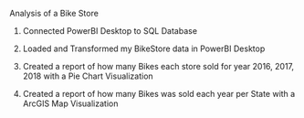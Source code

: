 Analysis of a Bike Store

1. Connected PowerBI Desktop to SQL Database 

2. Loaded and Transformed my BikeStore data in PowerBI Desktop

3. Created a report of how many Bikes each store sold for year 2016, 2017, 2018 with a Pie Chart Visualization

4. Created a report of how many Bikes was sold each year per State with a ArcGIS Map Visualization

